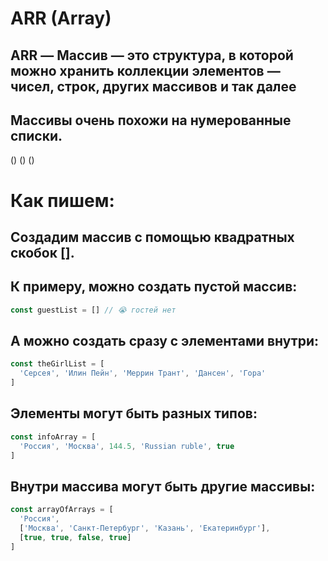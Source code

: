 # ARR (Array)
## ARR — Массив — это структура, в которой можно хранить коллекции элементов — чисел, строк, других массивов и так далее

## Массивы очень похожи на нумерованные списки.

()
()
()

# Как пишем:
## Создадим массив с помощью квадратных скобок [].

## К примеру, можно создать пустой массив:
``` js 
const guestList = [] // 😭 гостей нет
```
## А можно создать сразу с элементами внутри:

``` js 
const theGirlList = [
  'Серсея', 'Илин Пейн', 'Меррин Трант', 'Дансен', 'Гора'
]
```

## Элементы могут быть разных типов:

``` js 
const infoArray = [
  'Россия', 'Москва', 144.5, 'Russian ruble', true
]
```

## Внутри массива могут быть другие массивы:

```js 
const arrayOfArrays = [
  'Россия',
  ['Москва', 'Санкт-Петербург', 'Казань', 'Екатеринбург'],
  [true, true, false, true]
]
```


